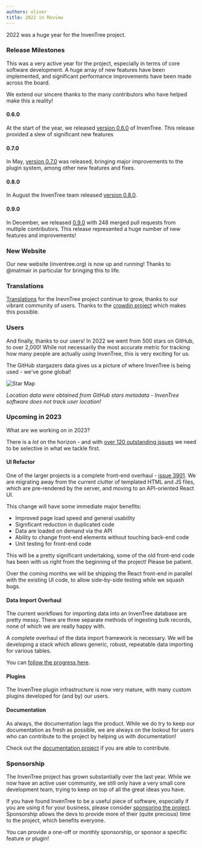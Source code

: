 ```yaml
---
authors: oliver
title: 2022 in Review
---
```


2022 was a huge year for the InvenTree project.

### Release Milestones

This was a very active year for the project, especially in terms of core software development. A huge array of new features have been implemented, and significant performance improvements have been made across the board.

We extend our sincere thanks to the many contributors who have helped make this a reality!

#### 0.6.0

At the start of the year, we released [version 0.6.0](https://github.com/inventree/InvenTree/releases/tag/0.6.0) of InvenTree. This release provided a slew of significant new features

#### 0.7.0

In May, [version 0.7.0](https://github.com/inventree/InvenTree/releases/tag/0.7.0) was released, bringing major improvements to the plugin system, among other new features and fixes.

#### 0.8.0

In August the InvenTree team released [version 0.8.0](https://github.com/inventree/InvenTree/releases/tag/0.8.0). 

#### 0.9.0

In December, we released [0.9.0](https://github.com/inventree/InvenTree/releases/tag/0.9.0) with 248 merged pull requests from multiple contributors. This release represented a huge number of new features and improvements!

### New Website

Our new website (inventree.org) is now up and running! Thanks to @matmair in particular for bringing this to life.

### Translations

[Translations](/contribute#translate) for the InevnTree project continue to grow, thanks to our vibrant community of users. Thanks to the [crowdin project](https://crowdin.com) which makes this possible.

### Users

And finally, thanks to our users! In 2022 we went from 500 stars on GitHub, to over 2,000! While not necessarily the most accurate metric for tracking how many people are actually *using* InvenTree, this is very exciting for us.

The GitHub stargazers data gives us a picture of where InvenTree is being used - we've gone global!

![Star Map](/img/blog/world-map.png)

*Location data were obtained from GitHub stars metadata - InvenTree software does not track user location!*

### Upcoming in 2023

What are we working on in 2023?

There is a *lot* on the horizon - and with [over 120 outstanding issues](https://github.com/inventree/InvenTree/issues) we need to be selective in what we tackle first.

#### UI Refactor

One of the larger projects is a complete front-end overhaul - [issue 3901](https://github.com/inventree/InvenTree/issues/3901). We are migrating away from the current clutter of templated HTML and JS files, which are pre-rendered by the server, and moving to an API-oriented React UI.

This change will have some immediate major benefits:

- Improved page load speed and general usability
- Significant reduction in duplicated code
- Data are loaded on demand via the API
- Ability to change front-end elements without touching back-end code
- Unit testing for front-end code

This will be a pretty significant undertaking, some of the old front-end code has been with us right from the beginning of the project! Please be patient.

Over the coming months we will be shipping the React front-end in parallel with the existing UI code, to allow side-by-side testing while we squash bugs.

#### Data Import Overhaul

The current workflows for importing data into an InvenTree database are pretty messy. There are three separate methods of ingesting bulk records, none of which we are really happy with.

A complete overhaul of the data import framework is necessary. We will be developing a stack which allows generic, robust, repeatable data importing for various tables.

You can [follow the progress here](https://github.com/inventree/InvenTree/issues/3101).

#### Plugins

The InvenTree plugin infrastructure is now very mature, with many custom plugins developed for (and by) our users. 

#### Documentation

As always, the documentation lags the product. While we do try to keep our documentation as fresh as possible, we are always on the lookout for users who can contribute to the project by helping us with documentation!

Check out the [documentation project](https://github.com/inventree/inventree-docs) if you are able to contribute.

### Sponsorship

The InvenTree project has grown substantially over the last year. While we now have an active user community, we still only have a very small core development team, trying to keep on top of all the great ideas you have.

If you have found InvenTree to be a useful piece of software, especially if you are using it for your business, please consider [sponsoring the project](https://github.com/sponsors/inventree/). Sponsorship allows the devs to provide more of their (quite precious) time to the project, which benefits everyone.

You can provide a one-off or monthly sponsorship, or sponsor a specific feature or plugin!
